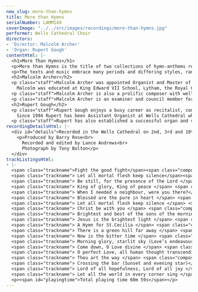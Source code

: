 ```yaml
---
new_slug: more-than-hymns
title: More than Hymns
serialNumber: LAMM149
coverImage: "../../src/images/recordings/more-than-hymns.jpg"
performer: Wells Cathedral Choir
directors:
- 'Director: Malcolm Archer'
- 'Organ: Rupert Gough'
contentHtml: |-
  <h1>More Than Hymns</h1>
  <p>More than Hymns is the title of two collections of hymn-anthems recently published by Novello &amp; Co. Ten pieces from each of the two volumes have now been specially recorded for this CD by Wells Cathedral Choir.</p>
  <p>The texts and music embrace many periods and differing styles, ranging from the 17th century poetry of George Herbert to the 20th Century hymns and worship-songs of Sydney Carter and David Evans, whilst the music spans a period of four centuries, with several original compositions, together with new realisations and specially commissioned arrangements of well known tunes.</p>
  <h2>Malcolm Archer</h2>
  <p class="staff">Malcolm Archer was appointed Organist and Master of the Choristers at Wells Cathedral in 1996 where he directs and trains the Cathedral choir for its daily services in the Cathedral, as well as being the Musical Director for Wells Cathedral Oratorio Society. In addition to overseas tours and radio and TV broadcasts he has recorded with the Cathedral Choir a wide range of CDs and the choir now records regularly for several record companies.<br>
    Malcolm was educated at King Edward VII School, Lytham, the Royal College of Music (where he was an RCO scholar) and Jesus College Cambridge where he was organ scholar. He studied the organ with Ralph Downes, Gillian Weir and Nicolas Kynaston, and composition with Herbert Sumsion and Alan Ridout. He continues to study the organ with Daniel Roth in Paris. He has given organ concerts in nine European countries, Canada and the USA. Amongst other notable invitations, he has played for the IAO Congress on more than one occasion and given the Winston Churchill Memorial Concert at Blenheim Palace. He has also recorded for BBC Radio 2 and Radio 3, and played at most principal venues in the UK including Birmingham Town Hall, Fairfield Halls, Croydon, St. David’s Hall, Cardiff, Westminster Cathedral and King’s and St. John’s Colleges, Cambridge. He has recorded six organ CDs in repertoire as varied as J.S.Bach and Olivier Messiaen.</p>
  <p class="staff">Malcolm Archer is also a prolific composer with well over 150 published works. His work Three Psalms of David was premiered in Wells Cathedral as part of the Classics West Festival, with the Classics West International Chorus and The Virtuosi of London. He has also written a five movement millennium work for Lichfield Cathedral, called The Coming of the Kingdom. He was commissioned to write works for The Southern Cathedrals’ Festival, the Exeter Festival and the Musica Deo Sacra Festival. He has recently been commissioned to write a work for the 350th Sons of the Clergy Festival in 2004, which is held in St. Paul’s Cathedral. His works receive regular performances on BBC Radio and TV.</p>
  <p class="staff">Malcolm Archer is an examiner and council member for the Royal College of Organists and an examiner for the Associated Board of the Royal Schools of Music.</p>
  <h2>Rupert Gough</h2>
  <p class="staff">Rupert Gough enjoys a busy career as recitalist, conductor and accompanist. He has been involved in some twenty commercial recordings as an organ soloist, accompanist, harpsichordist and conductor on many labels. He won Third Prize in the 2000 St. Albans International Organ Competition and has previously been a finalist in the Royal College of Organists ‘Performer of the year’ competition.<br>
    Since 1994 Rupert has been Assistant Organist at Wells Cathedral where he accompanies and assists in directing the nine sung services every week. He appears regularly with the choir in concerts all over the world, on the radio, television and can be heard on many different recordings. He also teaches organ at Wells Cathedral School where he has prepared a number of pupils for Oxbridge scholarships and study in Conservatoires.</p>
  <p class="staff">Rupert has also established a successful organ and violin duo with his wife Rachel. Recent engagements included premiering a new work by Timothy Salter in St. John’s, Smith Square. They are now represented in the USA by<a href="https://web.archive.org/web/20160501124914/http://www.concertartists.com/"> Phillip Truckenbrod Concert Artists.</a></p>
recordingDetailsHtml: |-
  <div id="details">Recorded in the Wells Cathedral on 2nd, 3rd and 10th October 2002 by kind permission of the Chapter.
    <p>Produced by Barry Rose<br>
      Recorded and edited by Lance Andrews<br>
      Photograph by Tony Bolton</p>
  </div>
trackListingsHtml:
- |-
  <span class="trackname">Fight the good fight</span><span class="composer"> John Gardner</span><br>
  <span class="trackname"> Let all mortal flesh keep silence</span><span class="composer"> Arr. Rogers Covey-Crump</span><br>
  <span class="trackname"> Be still, for the presence of the Lord </span> <span class="composer">David J. Evans arr. Indra Hughes</span><br>
  <span class="trackname"> King of glory, King of peace </span> <span class="composer">Henry Walford Davies</span><br>
  <span class="trackname"> When I needed a neighbour, were you there?</span><span class="composer"> Sydney Carter arr. Barry Rose</span><br>
  <span class="trackname"> Blesséd are the pure in heart </span> <span class="composer">Henry Walford Davies</span><br>
  <span class="trackname"> Let all mortal flesh keep silence </span> <span class="composer">Arr. Stephen Jackson</span><br>
  <span class="trackname"> Christ be with you </span> <span class="composer">Barry Rose</span><br>
  <span class="trackname"> Brightest and best of the sons of the morning </span> <span class="composer">Eric Thiman</span><br>
  <span class="trackname"> Jesus is the brightest light </span> <span class="composer">Johann Freylinghausen arr. Gavin Williams </span><br>
  <span class="trackname"> A Hymn for St.Cecilia </span> <span class="composer">Herbert Howells</span><br>
  <span class="trackname"> There is a green hill far away </span> <span class="composer">William Horsley arr. Barry Rose</span><br>
  <span class="trackname"> Now is the bitter time </span> <span class="composer">Johann Wolfgang Franck arr. Gavin Williams</span><br>
  <span class="trackname"> Morning glory, starlit sky (Love’s endeavour, Love’s expense) </span> <span class="composer">Barry Rose</span><br>
  <span class="trackname"> Come down, O Love divine </span> <span class="composer">William Harris</span><br>
  <span class="trackname"> O perfect Love, all human thought transcending</span><span class="composer"> Joseph Barnby</span><br>
  <span class="trackname"> Thou art the way </span> <span class="composer">Christopher</span><span class="trackname"> </span> <span class="composer">Steel</span><br>
  <span class="trackname"> Crossing the bar (Sunset and evening star)</span><span class="composer"> C.H.H.Parry</span><br>
  <span class="trackname"> Lord of all hopefulness, Lord of all joy </span> <span class="composer">Arr. Barry Rose</span><br>
  <span class="trackname"> Let all the world in every corner sing </span> <span class="composer">George Dyson</span>
  <p><span id="playingtime">Total playing time 60m 59s</span></p>
---
```


